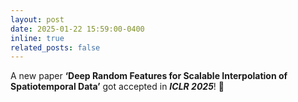 ```yaml
---
layout: post
date: 2025-01-22 15:59:00-0400
inline: true
related_posts: false
---
```


A new paper **‘Deep Random Features for Scalable Interpolation of Spatiotemporal Data’** got accepted in ***ICLR 2025***! 🎉
